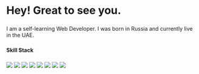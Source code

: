 <h1 align="left">Hey! Great to see you.</h1>

###

<p align="left">I am a self-learning Web Developer. I was born in Russia and currently live in the UAE.</p>

###

<h4 align="left">Skill Stack</h4>

###

<div align="left">
  <img src="https://img.shields.io/badge/react-%2361DAFB.svg?&style=for-the-badge&logo=react&logoColor=black" />  
  <img src="https://img.shields.io/badge/javascript-%23F7DF1E.svg?&style=for-the-badge&logo=javascript&logoColor=black" />
  <img src="https://img.shields.io/badge/npm-%23CB3837.svg?&style=for-the-badge&logo=npm&logoColor=white" />
  <img src="https://img.shields.io/badge/git-%23F05032.svg?&style=for-the-badge&logo=git&logoColor=white" />
  <img src="https://img.shields.io/badge/jest-%23C21325.svg?&style=for-the-badge&logo=jest&logoColor=white" />
  <img src="https://img.shields.io/badge/webpack-%238DD6F9.svg?&style=for-the-badge&logo=webpack&logoColor=black" />
  <img src="https://img.shields.io/badge/eslint-%234B32C3.svg?&style=for-the-badge&logo=eslint&logoColor=white" />
  <img src="https://img.shields.io/badge/adobe%20photoshop-%2331A8FF.svg?&style=for-the-badge&logo=adobe%20photoshop&logoColor=white" />
</div>

###
